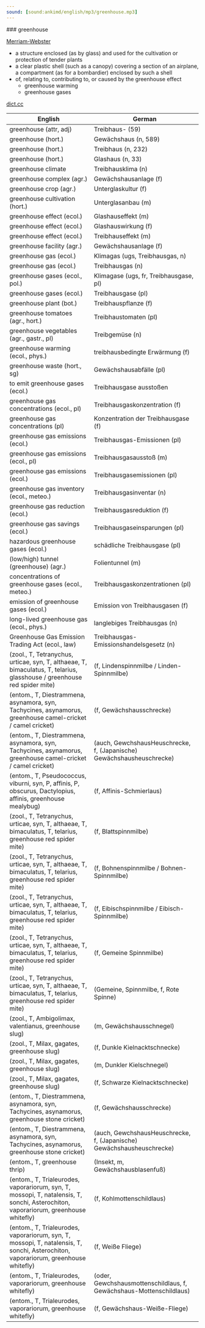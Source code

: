 ```yaml
---
sound: [sound:ankimd/english/mp3/greenhouse.mp3]
---
```


\### greenhouse

[Merriam-Webster](https://www.merriam-webster.com/dictionary/greenhouse)

- a structure enclosed (as by glass) and used for the cultivation or protection of tender plants
- a clear plastic shell (such as a canopy) covering a section of an airplane, a compartment (as for a bombardier) enclosed by such a shell
- of, relating to, contributing to, or caused by the greenhouse effect
    - greenhouse warming
    - greenhouse gases

[dict.cc](https://www.dict.cc/greenhouse)

| English        | German       |
| -------------- | ------------ |
| greenhouse (attr, adj) | Treibhaus- (59) |
| greenhouse (hort.) | Gewächshaus (n, 589) |
| greenhouse (hort.) | Treibhaus (n, 232) |
| greenhouse (hort.) | Glashaus (n, 33) |
| greenhouse climate | Treibhausklima (n) |
| greenhouse complex (agr.) | Gewächshausanlage (f) |
| greenhouse crop (agr.) | Unterglaskultur (f) |
| greenhouse cultivation (hort.) | Unterglasanbau (m) |
| greenhouse effect (ecol.) | Glashauseffekt (m) |
| greenhouse effect (ecol.) | Glashauswirkung (f) |
| greenhouse effect (ecol.) | Treibhauseffekt (m) |
| greenhouse facility (agr.) | Gewächshausanlage (f) |
| greenhouse gas (ecol.) | Klimagas (ugs, Treibhausgas, n) |
| greenhouse gas <GHG> (ecol.) | Treibhausgas <THG> (n) |
| greenhouse gases (ecol., pol.) | Klimagase (ugs, fr, Treibhausgase, pl) |
| greenhouse gases (ecol.) | Treibhausgase (pl) |
| greenhouse plant (bot.) | Treibhauspflanze (f) |
| greenhouse tomatoes (agr., hort.) | Treibhaustomaten (pl) |
| greenhouse vegetables (agr., gastr., pl) | Treibgemüse (n) |
| greenhouse warming (ecol., phys.) | treibhausbedingte Erwärmung (f) |
| greenhouse waste (hort., sg) | Gewächshausabfälle (pl) |
| to emit greenhouse gases (ecol.) | Treibhausgase ausstoßen |
| greenhouse gas concentrations (ecol., pl) | Treibhausgaskonzentration (f) |
| greenhouse gas concentrations (pl) | Konzentration der Treibhausgase (f) |
| greenhouse gas emissions (ecol.) | Treibhausgas-Emissionen (pl) |
| greenhouse gas emissions (ecol., pl) | Treibhausgasausstoß (m) |
| greenhouse gas emissions <GHG emissions> (ecol.) | Treibhausgasemissionen (pl) |
| greenhouse gas inventory (ecol., meteo.) | Treibhausgasinventar (n) |
| greenhouse gas reduction (ecol.) | Treibhausgasreduktion (f) |
| greenhouse gas savings (ecol.) | Treibhausgaseinsparungen (pl) |
| hazardous greenhouse gases (ecol.) | schädliche Treibhausgase (pl) |
| (low/high) tunnel (greenhouse) (agr.) | Folientunnel (m) |
| concentrations of greenhouse gases (ecol., meteo.) | Treibhausgaskonzentrationen (pl) |
| emission of greenhouse gases (ecol.) | Emission von Treibhausgasen (f) |
| long-lived greenhouse gas <LLGHG> (ecol., phys.) | langlebiges Treibhausgas (n) |
| Greenhouse Gas Emission Trading Act (ecol., law) | Treibhausgas-Emissionshandelsgesetz (n) |
|  (zool., T, Tetranychus, urticae, syn, T, althaeae, T, bimaculatus, T, telarius, glasshouse / greenhouse red spider mite) |  (f, Lindenspinnmilbe / Linden-Spinnmilbe) |
|  (entom., T, Diestrammena, asynamora, syn, Tachycines, asynamorus, greenhouse camel-cricket / camel cricket) |  (f, Gewächshausschrecke) |
|  (entom., T, Diestrammena, asynamora, syn, Tachycines, asynamorus, greenhouse camel-cricket / camel cricket) |  (auch, GewchshausHeuschrecke, f, (Japanische) Gewächshausheuschrecke) |
|  (entom., T, Pseudococcus, viburni, syn, P, affinis, P, obscurus, Dactylopius, affinis, greenhouse mealybug) |  (f, Affinis-Schmierlaus) |
|  (zool., T, Tetranychus, urticae, syn, T, althaeae, T, bimaculatus, T, telarius, greenhouse red spider mite) |  (f, Blattspinnmilbe) |
|  (zool., T, Tetranychus, urticae, syn, T, althaeae, T, bimaculatus, T, telarius, greenhouse red spider mite) |  (f, Bohnenspinnmilbe / Bohnen-Spinnmilbe) |
|  (zool., T, Tetranychus, urticae, syn, T, althaeae, T, bimaculatus, T, telarius, greenhouse red spider mite) |  (f, Eibischspinnmilbe / Eibisch-Spinnmilbe) |
|  (zool., T, Tetranychus, urticae, syn, T, althaeae, T, bimaculatus, T, telarius, greenhouse red spider mite) |  (f, Gemeine Spinnmilbe) |
|  (zool., T, Tetranychus, urticae, syn, T, althaeae, T, bimaculatus, T, telarius, greenhouse red spider mite) |  (Gemeine, Spinnmilbe, f, Rote Spinne) |
|  (zool., T, Ambigolimax, valentianus, greenhouse slug) |  (m, Gewächshausschnegel) |
|  (zool., T, Milax, gagates, greenhouse slug) |  (f, Dunkle Kielnacktschnecke) |
|  (zool., T, Milax, gagates, greenhouse slug) |  (m, Dunkler Kielschnegel) |
|  (zool., T, Milax, gagates, greenhouse slug) |  (f, Schwarze Kielnacktschnecke) |
|  (entom., T, Diestrammena, asynamora, syn, Tachycines, asynamorus, greenhouse stone cricket) |  (f, Gewächshausschrecke) |
|  (entom., T, Diestrammena, asynamora, syn, Tachycines, asynamorus, greenhouse stone cricket) |  (auch, GewchshausHeuschrecke, f, (Japanische) Gewächshausheuschrecke) |
|  (entom., T, greenhouse thrip) |  (Insekt, m, Gewächshausblasenfuß) |
|  (entom., T, Trialeurodes, vaporariorum, syn, T, mossopi, T, natalensis, T, sonchi, Asterochiton, vaporariorum, greenhouse whitefly) |  (f, Kohlmottenschildlaus) |
|  (entom., T, Trialeurodes, vaporariorum, syn, T, mossopi, T, natalensis, T, sonchi, Asterochiton, vaporariorum, greenhouse whitefly) |  (f, Weiße Fliege) |
|  (entom., T, Trialeurodes, vaporariorum, greenhouse whitefly) |  (oder, Gewchshausmottenschildlaus, f, Gewächshaus-Mottenschildlaus) |
|  (entom., T, Trialeurodes, vaporariorum, greenhouse whitefly) |  (f, Gewächshaus-Weiße-Fliege) |
